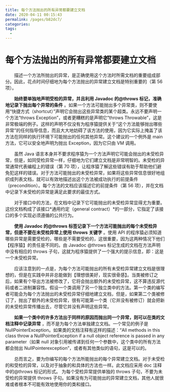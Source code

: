 ```yaml
---
title: 每个方法抛出的所有异常都要建立文档
date: 2020-04-11 00:15:43
permalink: /pages/b82dc7/
categories:
tags:
  - 
---
```

# 每个方法抛出的所有异常都要建立文档

&emsp;&emsp;描述一个方法所抛出的异常，是正确使用这个方法时所需文档的重要组成部分。因此，花点时间仔细地为每个方法抛出的异常建立文档是特别重要的（第 56 项）。

&emsp;&emsp;**始终要单独地声明受检的异常，并且利用 Javadoc 的@throws 标记，准确地记录下抛出每个异常的条件** 。如果一个方法可能抛出多个异常类，则不要使用“快捷方式（shortcut）”声明它会抛出这些异常类的某个超类。永远不要声明一个方法“throws Exception”，或者更糟糕的是声明它“throws Throwable”，这是非常极端的例子。这样的声明不仅没有为程序猿提供关于“这个方法能够抛出哪些异常”的任何指导信息，而且大大地妨碍了该方法的使用，因为它实际上掩盖了该方法在同样的执行环境下可能抛出的任何其他异常。这个建议的一个例外是 main 方法，它可以安全地声明为抛出 Exception，因为它只由 VM 调用。

&emsp;&emsp;虽然 Java 语言本身并不要求程序猿为一个方法声明它可能会抛出的未受检异常，但是，如同受检异常一样，仔细地为它们建立文档是非常明智的。未受检的异常通常代表编程上的错误（第 70 项），让程序猿了解这些错误有助于帮助他们避免犯这样的错误。对于方法可能抛出的未受检异常，如果将这些异常信息很好地组织成列表文档，就可以有效地描述出这个方法被成功执行的前提条件（precondition）。每个方法的文档应该描述它的前提条件（第 56 项），并在文档中记录下未受检的异常是满足此要求的最佳方式。

&emsp;&emsp;对于接口中的方法，在文档中记录下它可能抛出的未受检异常显得尤为重要。这份文档构成了该接口*通用约定（general contract）*的一部分，它指定了该接口的多个实现必须遵循的公共行为。

&emsp;&emsp;**使用 Javadoc 的@throws 标签记录下一个方法可能抛出的每个未受检异常，但是不要在未受检异常上使用 throws 关键字** 。使用 API 的程序猿必须知道哪些异常是需要受检的，哪些是不需要受检的，这很重要，因为这两种情况下他们【程序猿】的责任是不同的。由 Javadoc @throws 标记生成的文档在方法声明中没有相应的 throws 子句，这就为程序猿提供了一个强大的提示信息，即：这是一个未受检异常。

&emsp;&emsp;应该注意到的一点是，为每个方法可能抛出的所有未受检异常建立文档是很理想的，但是在实践中并非总能做到【理想很美好，现实很骨感】。当类被修订之后，如果有个导出方法被修改了，它将会抛出额外的未受检异常，这不算违反源代码或者二进制兼容性。假设一个类调用了另一个独立类中的方法。第一个类的编写者可能会为每个方法抛出的未受检异常仔细地建立文档，但是，如果第二个类被修订了，抛出了额外的未受检异常，很有可能第一个类（它并没有被修订）就会把新的未受检异常传播出去，尽管它并没有声明这些异常。

&emsp;&emsp;**如果一个类中的许多方法出于同样的原因而抛出同一个异常，则可以在类的文档注释中记录异常** ，而不是为每个方法单独建立文档。一个常见的例子是 NullPointerException。如果类的文档注释有这样的描述：“All methods in this class throw a NullPointerException if a null object reference is passed in any parameter（如果 null 对象引用被传递到任何一个参数中，这个类中的所有方法都会抛出 NullPointerexception”，或者有其他类似的语句，这是可以的。

&emsp;&emsp;总而言之，要为你编写的每个方法所能抛出的每个异常建立文档。对于未受检的和受检的异常，以及对于抽象的和具体的方法也一样。此文档应采用 doc 注释中的@throws 标记的形式。 为每个受检异常提供单独的 throws 子句，不要为未受检的异常提供 throws 子句。如果没有为可能抛出的异常建立文档，其他人就很难或者根本不可能有效地使用你的类和接口。

